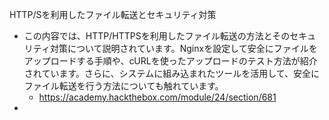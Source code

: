 HTTP/Sを利用したファイル転送とセキュリティ対策
- この内容では、HTTP/HTTPSを利用したファイル転送の方法とそのセキュリティ対策について説明されています。Nginxを設定して安全にファイルをアップロードする手順や、cURLを使ったアップロードのテスト方法が紹介されています。さらに、システムに組み込まれたツールを活用して、安全にファイル転送を行う方法についても触れています。
	- https://academy.hackthebox.com/module/24/section/681
- 

